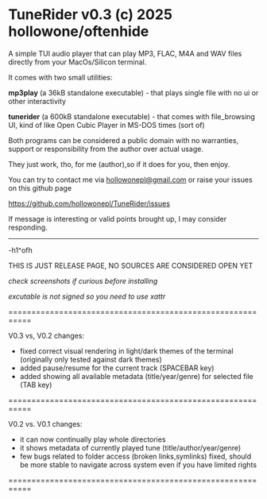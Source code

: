 TuneRider	v0.3		(c) 2025 hollowone/oftenhide 
============================================================

A simple TUI audio player that can play MP3, FLAC, M4A  and
WAV files directly from your MacOs/Silicon terminal.
 
It comes with two small utilities:

**mp3play** (a 36kB  standalone executable) - that plays single
file with no ui or other interactivity 

**tunerider** (a 600kB standalone executable) - that comes with
file_browsing UI, kind of like Open Cubic Player  in MS-DOS
times (sort of)

Both  programs  can  be  considered a public domain with no 
warranties, support or responsibility from the author  over 
actual usage.

They just work, tho, for me (author),so if it does for you,
then enjoy.

You can try to contact me via hollowonepl@gmail.com or raise
your issues on this github page 

https://github.com/hollowonepl/TuneRider/issues

If message is interesting or valid points brought up, I may 
consider responding.
_______
-h1^ofh

THIS IS JUST RELEASE PAGE, NO SOURCES ARE CONSIDERED OPEN YET

_check screenshots if curious before installing_

_excutable is not signed so you need to use xattr_

===========================================================

V0.3 vs, V0.2 changes:
- fixed correct visual rendering in light/dark themes of
  the terminal (originally only tested against dark themes)
- added pause/resume for the current track (SPACEBAR key)
- added showing all available metadata (title/year/genre)
  for selected file (TAB key)

===========================================================

V0.2 vs. V0.1 changes:
- it can now continually play whole directories
- it shows metadata of currently played tune 
  (title/author/year/genre)
- few bugs related to folder access (broken links,symlinks)
  fixed, should be more stable to navigate across system
  even if you have limited rights

===========================================================
